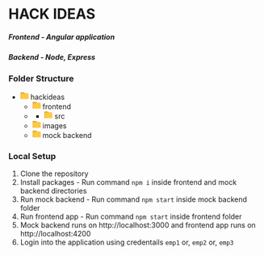 # HACK IDEAS
##### Frontend - Angular application
##### Backend - Node, Express

### Folder Structure
- ![folder](/images/folder.png) hackideas
  - ![folder](/images/folder.png) frontend
  -   - ![folder](/images/folder.png) src
  - ![folder](/images/folder.png) images
  - ![folder](/images/folder.png) mock backend

### Local Setup
1. Clone the repository
2. Install packages - Run command `npm i` inside frontend and mock backend directories
3. Run mock backend - Run command `npm start` inside mock backend folder
4. Run frontend app - Run command `npm start` inside frontend folder
5. Mock backend runs on http://localhost:3000 and frontend app runs on http://localhost:4200
6. Login into the application using credentails `emp1` or, `emp2` or, `emp3`

